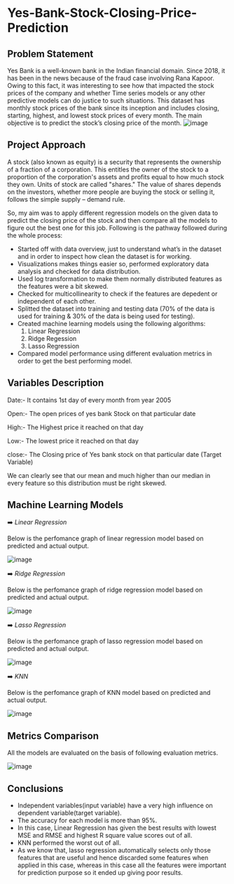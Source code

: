 # Yes-Bank-Stock-Closing-Price-Prediction

## Problem Statement
Yes Bank is a well-known bank in the Indian financial domain. Since 2018, it has been in the news because of the fraud case involving Rana Kapoor. Owing to this fact, it was interesting to see how that impacted the stock prices of the company and whether Time series models or any other predictive models can do justice to such situations. This dataset has monthly stock prices of the bank since its inception and includes closing, starting, highest, and lowest stock prices of every month. The main objective is to predict the stock’s closing price of the month.
![image](https://user-images.githubusercontent.com/85817763/179193664-22721f34-db21-4647-a323-46be7acc561e.png)


## Project Approach
A stock (also known as equity) is a security that represents the ownership of a fraction of a corporation. This entitles the owner of the stock to a proportion of the corporation's assets and profits equal to how much stock they own. Units of stock are called "shares." The value of shares depends on the investors, whether more people are buying the stock or selling it, follows the simple supply – demand rule.

So, my aim was to apply different regression models on the given data to predict the closing price of the stock and then compare all the models to figure out the best one for this job. Following is the pathway followed during the whole process:
* Started off with data overview, just to understand what’s in the dataset and in order to inspect how clean the dataset is for working.
* Visualizations makes things easier so, performed exploratory data analysis and checked for data distribution.
* Used log transformation to make them normally distributed features as the features were a bit skewed.
* Checked for multicollinearity to check if the features are depedent or independent of each other.
* Splitted the dataset into training and testing data (70% of the data is used for training & 30% of the data is being used for testing).
* Created machine learning models using the following algorithms:
  1. Linear Regression
  2. Ridge Regession
  3. Lasso Regression
* Compared model performance using different evaluation metrics in order to get the best performing model.


## Variables Description
Date:- It contains 1st day of every month from year 2005

Open:- The open prices of yes bank Stock on that particular date

High:- The Highest price it reached on that day

Low:- The lowest price it reached on that day

close:- The Closing price of Yes bank stock on that particular date (Target Variable)

We can clearly see that our mean and much higher than our median in every feature so this distribution must be right skewed.

## Machine Learning Models

➡️ *Linear Regression*

Below is the perfomance graph of linear regression model based on predicted and actual output.

![image](https://user-images.githubusercontent.com/85817763/179197341-fd2ca425-0c99-4785-9573-77602e0affa3.png)


➡️ *Ridge Regression*

Below is the perfomance graph of ridge regression model based on predicted and actual output.

![image](https://user-images.githubusercontent.com/85817763/179198859-cc7983f1-e43d-4c1e-a981-80ab08a025b9.png)


➡️ *Lasso Regression*

Below is the perfomance graph of lasso regression model based on predicted and actual output.

![image](https://user-images.githubusercontent.com/85817763/179199192-3d1d0c27-b7ce-4b7e-b2e7-a9fe7770282a.png)


➡️ *KNN*

Below is the perfomance graph of KNN model based on predicted and actual output.

![image](https://user-images.githubusercontent.com/85817763/179199446-15012cae-12fb-4185-a938-3d63dfd5843d.png)


## Metrics Comparison

All the models are evaluated on the basis of following evaluation metrics.

![image](https://user-images.githubusercontent.com/85817763/183074627-4bd7e7c8-c6a5-4d17-9f57-c23c8aa11666.png)

## Conclusions

*  Independent variables(input variable) have a very high influence on dependent variable(target variable).
*   The accuracy for each model is more than 95%.
*  In this case, Linear Regression has given the best results with lowest MSE and RMSE and highest R square value scores out of all.
*  KNN performed the worst out of all.
*  As we know that, lasso regression automatically selects only those features that are useful and hence discarded some features when applied in this case, whereas in this case all the features were important for prediction purpose so it ended up giving poor results.
